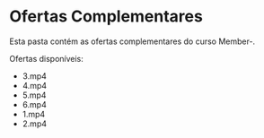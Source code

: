 # Ofertas Complementares

Esta pasta contém as ofertas complementares do curso Member-.

Ofertas disponíveis:
- 3.mp4
- 4.mp4
- 5.mp4
- 6.mp4
- 1.mp4
- 2.mp4